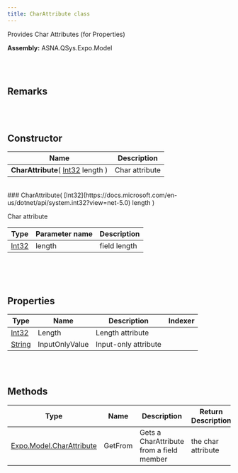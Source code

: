 ```yaml
---
title: CharAttribute class
---
```


Provides Char Attributes (for Properties)

**Assembly:** ASNA.QSys.Expo.Model

<br>
<br>

## Remarks

<br>
<br>

## Constructor

| Name |  Description 
| --- | --- 
| **CharAttribute**( [Int32](https://docs.microsoft.com/en-us/dotnet/api/system.int32?view=net-5.0) length ) | Char attribute

<br>
### CharAttribute( [Int32](https://docs.microsoft.com/en-us/dotnet/api/system.int32?view=net-5.0) length )

Char attribute

| Type | Parameter name | Description
| --- | --- | ---
| [Int32](https://docs.microsoft.com/en-us/dotnet/api/system.int32?view=net-5.0) | length | field length 

<br>

<br>
<br>

## Properties

| Type | Name | Description | Indexer
| --- | --- | --- | --- 
| [Int32](https://docs.microsoft.com/en-us/dotnet/api/system.int32?view=net-5.0) | Length | Length attribute | 
| [String](https://docs.microsoft.com/en-us/dotnet/api/system.string?view=net-5.0) | InputOnlyValue | Input-only attribute | 

<br>
<br>

## Methods

| Type | Name | Description | Return Description 
| --- | --- | --- | --- 
| [Expo.Model.CharAttribute](/reference/asna-qsys-expo/expo-model/char-attribute.html) | GetFrom | Gets a CharAttribute from a field member | the char attribute

<br>
<br>

